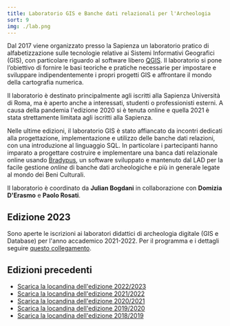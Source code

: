 ```yaml
---
title: Laboratorio GIS e Banche dati relazionali per l'Archeologia
sort: 9
img: ./lab.png
---
```


Dal 2017 viene organizzato presso la Sapienza un laboratorio pratico di alfabetizzazione sulle tecnologie relative ai Sistemi Informativi Geografici (GIS), con particolare riguardo al software libero [QGIS](https://www.qgis.org/). Il laboratorio si pone l’obiettivo di fornire le basi teoriche e pratiche necessarie per impostare e sviluppare indipendentemente i propri progetti GIS e affrontare il mondo della cartografia numerica.

Il laboratorio è destinato principalmente agli iscritti alla Sapienza Università di Roma, ma è aperto anche a interessati, studenti o professionisti esterni. A causa della pandemia l'edizione 2020 si è tenuta online e quella 2021 è stata strettamente limitata agli iscritti alla Sapienza.

Nelle ultime edizioni, il laboratorio GIS è stato affiancato da incontri dedicati alla progettazione, implementazione e utilizzo delle banche dati relazioni, con una introduzione al linguaggio SQL. In particolare i partecipanti hanno imparato a progettare costruire e implementare una banca dati relazionale online usando [Bradypus](/ricerca/bradypus-cloud-databases/), un software sviluppato e mantenuto dal LAD per la facile gestione _online_ di banche dati archeologiche e più in generale legate al mondo dei Beni Culturali.

Il laboratorio è coordinato da **Julian Bogdani** in collaborazione con **Domizia D'Erasmo** e **Paolo Rosati**.

## Edizione 2023
Sono aperte le iscrizioni ai laboratori didattici di archeologia digitale (GIS e Database) per l'anno accademico 2021-2022. Per il programma e i dettagli seguire [questo collegamento](/notizie/2022-12-20-laboratori-didattici-di-archeologia-digitale-2022-2023/).

## Edizioni precedenti
- [Scarica la locandina dell'edizione 2022/2023](../../didattica/laboratorio-gis-db/lab-gis-2022-2023.pdf)
- [Scarica la locandina dell'edizione 2021/2022](../../didattica/laboratorio-gis-db/lab-gis-2021-2022.pdf)
- [Scarica la locandina dell'edizione 2020/2021](lab-gis-2020-2021.pdf)
- [Scarica la locandina dell'edizione 2019/2020](lab-gis-2019-2020.pdf)
- [Scarica la locandina dell'edizione 2018/2019](lab-gis-2018-2019.pdf)
